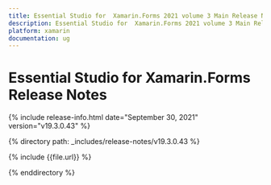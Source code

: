 ```yaml
---
title: Essential Studio for  Xamarin.Forms 2021 volume 3 Main Release Notes  
description: Essential Studio for  Xamarin.Forms 2021 volume 3 Main Release Notes  
platform: xamarin
documentation: ug
---
```


# Essential Studio for  Xamarin.Forms  Release Notes  

{% include release-info.html date="September 30, 2021"  version="v19.3.0.43" %} 


{% directory path: _includes/release-notes/v19.3.0.43 %}

{% include {{file.url}} %}

{% enddirectory %}